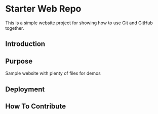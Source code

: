 # Starter Web Repo

This is a simple website project for showing how to use Git and GitHub together.

## Introduction

## Purpose

Sample website with plenty of files for demos

## Deployment

## How To Contribute
